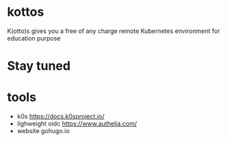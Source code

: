 # kottos
K(otto)s gives you a free of any charge remote Kubernetes environment for education purpose

# Stay tuned

# tools

* k0s https://docs.k0sproject.io/
* lighweight oidc https://www.authelia.com/
* website gohugo.io